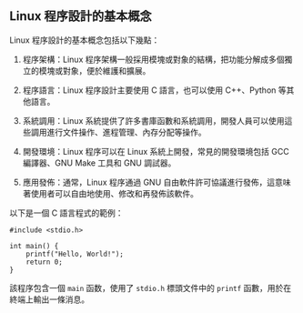 ## Linux 程序設計的基本概念

Linux 程序設計的基本概念包括以下幾點：

1. 程序架構：Linux 程序架構一般採用模塊或對象的結構，把功能分解成多個獨立的模塊或對象，便於維護和擴展。

2. 程序語言：Linux 程序設計主要使用 C 語言，也可以使用 C++、Python 等其他語言。

3. 系統調用：Linux 系統提供了許多書庫函數和系統調用，開發人員可以使用這些調用進行文件操作、進程管理、內存分配等操作。

4. 開發環境：Linux 程序可以在 Linux 系統上開發，常見的開發環境包括 GCC 編譯器、GNU Make 工具和 GNU 調試器。

5. 應用發佈：通常，Linux 程序通過 GNU 自由軟件許可協議進行發佈，這意味著使用者可以自由地使用、修改和再發佈該軟件。

以下是一個 C 語言程式的範例：

```
#include <stdio.h>

int main() {
    printf("Hello, World!");
    return 0;
}
```

該程序包含一個 `main` 函数，使用了 `stdio.h` 標頭文件中的 `printf` 函數，用於在終端上輸出一條消息。